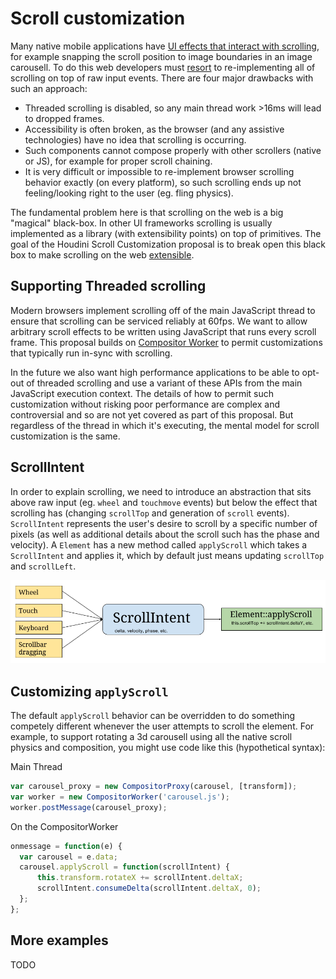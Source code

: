 # Scroll customization

Many native mobile applications have [UI effects that interact with scrolling](https://github.com/w3c/css-houdini-drafts/blob/master/scroll-customization-api/UseCases.md), for example snapping the scroll position to image boundaries in an image carousell.  To do this web developers must [resort](http://cubiq.org/iscroll-5) to re-implementing all of scrolling on top of raw input events. There are four major drawbacks with such an approach:
- Threaded scrolling is disabled, so any main thread work >16ms will lead to dropped frames.
- Accessibility is often broken, as the browser (and any assistive technologies) have no idea that scrolling is occurring.
- Such components cannot compose properly with other scrollers (native or JS), for example for proper scroll chaining.
- It is very difficult or impossible to re-implement browser scrolling behavior exactly (on every platform), so such scrolling ends up not feeling/looking right to the user (eg. fling physics).

The fundamental problem here is that scrolling on the web is a big "magical" black-box.  In other UI frameworks scrolling is usually implemented as a library (with extensibility points) on top of primitives.  The goal of the Houdini Scroll Customization proposal is to break open this black box to make scrolling on the web [extensible](https://extensiblewebmanifesto.org/).

## Supporting Threaded scrolling

Modern browsers implement scrolling off of the main JavaScript thread to ensure that scrolling can be serviced reliably at 60fps.  We want to allow arbitrary scroll effects to be written using JavaScript that runs every scroll frame. This proposal builds on [Compositor Worker](https://github.com/w3c/css-houdini-drafts/blob/master/composited-scrolling-and-animation/Explainer.md) to permit customizations that typically run in-sync with scrolling.

In the future we also want high performance applications to be able to opt-out of threaded scrolling and use a variant of these APIs from the main JavaScript execution context.  The details of how to permit such customization without risking poor performance are complex and controversial and so are not yet covered as part of this proposal.  But regardless of the thread in which it's executing, the mental model for scroll customization is the same.

## ScrollIntent

In order to explain scrolling, we need to introduce an abstraction that sits above raw input (eg. `wheel` and `touchmove` events) but below the effect that scrolling has (changing `scrollTop` and generation of `scroll` events).  `ScrollIntent` represents the user's desire to scroll by a specific number of pixels (as well as additional details about the scroll such has the phase and velocity).  A `Element` has a new method called `applyScroll` which takes a `ScrollIntent` and applies it, which by default just means updating `scrollTop` and `scrollLeft`.

![ScrollIntent](ScrollIntent.png?raw=true)

## Customizing `applyScroll`

The default `applyScroll` behavior can be overridden to do something competely different whenever the user attempts to scroll the element.  For example, to support rotating a 3d carousell using all the native scroll physics and composition, you might use code like this (hypothetical syntax):

Main Thread
```JavaScript
var carousel_proxy = new CompositorProxy(carousel, [transform]);
var worker = new CompositorWorker('carousel.js');
worker.postMessage(carousel_proxy);
```

On the CompositorWorker
```JavaScript
onmessage = function(e) {
  var carousel = e.data;
  carousel.applyScroll = function(scrollIntent) {
      this.transform.rotateX += scrollIntent.deltaX;
      scrollIntent.consumeDelta(scrollIntent.deltaX, 0);
  };
};
```

## More examples

TODO
